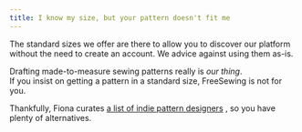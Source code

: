```yaml
---
title: I know my size, but your pattern doesn't fit me
---
```


The standard sizes we offer are there to allow you to discover our platform without
the need to create an account. We advice against using them as-is.

Drafting made-to-measure sewing patterns really is *our thing*.  
If you insist on getting a pattern in a standard size, FreeSewing is not for you.

Thankfully, Fiona curates 
[a list of indie pattern designers](https://chainstitcher.blogspot.com/p/indie-pattern-designers.html)
, so you have plenty of alternatives.
